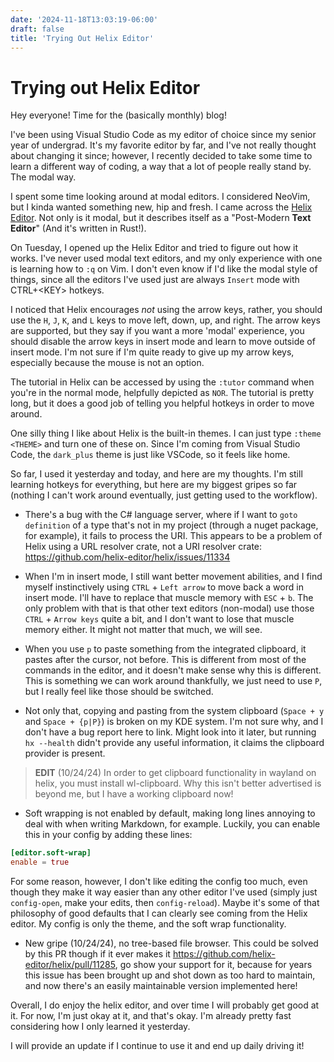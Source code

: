 ```yaml
---
date: '2024-11-18T13:03:19-06:00'
draft: false
title: 'Trying Out Helix Editor'
---
```


# Trying out Helix Editor

Hey everyone! Time for the (basically monthly) blog!

I've been using Visual Studio Code as my editor of choice since my senior year of undergrad. It's my favorite editor by far, and I've not really thought about changing it since; however, I recently decided to take some time to learn a different way of coding, a way that a lot of people really stand by. The modal way.

I spent some time looking around at modal editors. I considered NeoVim, but I kinda wanted something new, hip and fresh. I came across the [Helix Editor](https://helix-editor.com). Not only is it modal, but it describes itself as a "Post-Modern **Text Editor**" (And it's written in Rust!).

On Tuesday, I opened up the Helix Editor and tried to figure out how it works. I've never used modal text editors, and my only experience with one is learning how to `:q` on Vim. I don't even know if I'd like the modal style of things, since all the editors I've used just are always `Insert` mode with CTRL+\<KEY\> hotkeys.

I noticed that Helix encourages _not_ using the arrow keys, rather, you should use the `H`, `J`, `K`, and `L` keys to move left, down, up, and right. The arrow keys are supported, but they say if you want a more 'modal' experience, you should disable the arrow keys in insert mode and learn to move outside of insert mode. I'm not sure if I'm quite ready to give up my arrow keys, especially because the mouse is not an option.

The tutorial in Helix can be accessed by using the `:tutor` command when you're in the normal mode, helpfully depicted as `NOR`. The tutorial is pretty long, but it does a good job of telling you helpful hotkeys in order to move around.

One silly thing I like about Helix is the built-in themes. I can just type `:theme <THEME>` and turn one of these on. Since I'm coming from Visual Studio Code, the `dark_plus` theme is just like VSCode, so it feels like home.

So far, I used it yesterday and today, and here are my thoughts. I'm still learning hotkeys for everything, but here are my biggest gripes so far (nothing I can't work around eventually, just getting used to the workflow).

- There's a bug with the C# language server, where if I want to `goto definition` of a type that's not in my project (through a nuget package, for example), it fails to process the URI. This appears to be a problem of Helix using a URL resolver crate, not a URI resolver crate: <https://github.com/helix-editor/helix/issues/11334>

- When I'm in insert mode, I still want better movement abilities, and I find myself instinctively using `CTRL` + `Left arrow` to move back a word in insert mode. I'll have to replace that muscle memory with `ESC` + `b`. The only problem with that is that other text editors (non-modal) use those `CTRL` + `Arrow keys` quite a bit, and I don't want to lose that muscle memory either. It might not matter that much, we will see.

- When you use `p` to paste something from the integrated clipboard, it pastes after the cursor, not before. This is different from most of the commands in the editor, and it doesn't make sense why this is different. This is something we can work around thankfully, we just need to use `P`, but I really feel like those should be switched.

- Not only that, copying and pasting from the system clipboard (`Space + y` and `Space + {p|P}`) is broken on my KDE system. I'm not sure why, and I don't have a bug report here to link. Might look into it later, but running `hx --health` didn't provide any useful information, it claims the clipboard provider is present.

> **EDIT** (10/24/24) In order to get clipboard functionality in wayland on helix, you must install wl-clipboard. Why this isn't better advertised is beyond me, but I have a working clipboard now!

- Soft wrapping is not enabled by default, making long lines annoying to deal with when writing Markdown, for example. Luckily, you can enable this in your config by adding these lines:

```toml
[editor.soft-wrap]
enable = true
```

For some reason, however, I don't like editing the config too much, even though they make it way easier than any other editor I've used (simply just `config-open`, make your edits, then `config-reload`). Maybe it's some of that philosophy of good defaults that I can clearly see coming from the Helix editor. My config is only the theme, and the soft wrap functionality.

- New gripe (10/24/24), no tree-based file browser. This could be solved by this PR though if it ever makes it <https://github.com/helix-editor/helix/pull/11285>, go show your support for it, because for years this issue has been brought up and shot down as too hard to maintain, and now there's an easily maintainable version implemented here!

Overall, I do enjoy the helix editor, and over time I will probably get good at it. For now, I'm just okay at it, and that's okay. I'm already pretty fast considering how I only learned it yesterday.

I will provide an update if I continue to use it and end up daily driving it!
